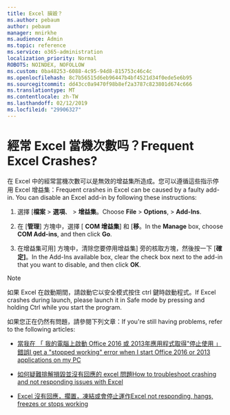 ```yaml
---
title: Excel 損毀？
ms.author: pebaum
author: pebaum
manager: mnirkhe
ms.audience: Admin
ms.topic: reference
ms.service: o365-administration
localization_priority: Normal
ROBOTS: NOINDEX, NOFOLLOW
ms.custom: 0ba48253-6088-4c95-94d8-815753c46c4c
ms.openlocfilehash: 8c7b56515d6eb96447b4bf4521d34f0ede5e6b95
ms.sourcegitcommit: dd43cc0a9470f98b8ef2a3787c823801d674c666
ms.translationtype: MT
ms.contentlocale: zh-TW
ms.lasthandoff: 02/12/2019
ms.locfileid: "29906327"
---
```

# <a name="frequent-excel-crashes"></a><span data-ttu-id="ee6fc-102">經常 Excel 當機次數吗？</span><span class="sxs-lookup"><span data-stu-id="ee6fc-102">Frequent Excel Crashes?</span></span>

<span data-ttu-id="ee6fc-p101">在 Excel 中的經常當機次數可以是無效的增益集所造成。您可以遵循這些指示停用 Excel 增益集：</span><span class="sxs-lookup"><span data-stu-id="ee6fc-p101">Frequent crashes in Excel can be caused by a faulty add-in. You can disable an Excel add-in by following these instructions:</span></span>
  
1. <span data-ttu-id="ee6fc-105">選擇 [**檔案** \> **選項**、 \> **增益集**。</span><span class="sxs-lookup"><span data-stu-id="ee6fc-105">Choose **File** \> **Options**, \> **Add-Ins**.</span></span>
    
2. <span data-ttu-id="ee6fc-106">在 [**管理**] 方塊中，選擇 [ **COM 增益集**] 和 [**移**。</span><span class="sxs-lookup"><span data-stu-id="ee6fc-106">In the **Manage** box, choose **COM Add-ins**, and then click **Go**.</span></span>
    
3. <span data-ttu-id="ee6fc-107">在增益集可用] 方塊中，清除您要停用增益集] 旁的核取方塊，然後按一下 [**確定]**。</span><span class="sxs-lookup"><span data-stu-id="ee6fc-107">In the Add-Ins available box, clear the check box next to the add-in that you want to disable, and then click **OK**.</span></span>
    
> [!NOTE]
> <span data-ttu-id="ee6fc-108">如果 Excel 在啟動期間，請啟動它以安全模式按住 ctrl 鍵時啟動程式。</span><span class="sxs-lookup"><span data-stu-id="ee6fc-108">If Excel crashes during launch, please launch it in Safe mode by pressing and holding Ctrl while you start the program.</span></span> 
  
<span data-ttu-id="ee6fc-109">如果您正在仍然有問題，請參閱下列文章：</span><span class="sxs-lookup"><span data-stu-id="ee6fc-109">If you're still having problems, refer to the following articles:</span></span>
  
- [<span data-ttu-id="ee6fc-110">當我在 「 我的電腦上啟動 Office 2016 或 2013年應用程式取得"停止使用 」 錯誤</span><span class="sxs-lookup"><span data-stu-id="ee6fc-110">I get a "stopped working" error when I start Office 2016 or 2013 applications on my PC</span></span>](https://support.office.com/article/52bd7985-4e99-4a35-84c8-2d9b8301a2fa.aspx)
    
- [<span data-ttu-id="ee6fc-111">如何疑難排解損毀並沒有回應的 excel 問題</span><span class="sxs-lookup"><span data-stu-id="ee6fc-111">How to troubleshoot crashing and not responding issues with Excel</span></span>](https://support.microsoft.com/help/2758592/how-to-troubleshoot-crashing-and-not-responding-issues-with-excel)
    
- [<span data-ttu-id="ee6fc-112">Excel 沒有回應，擱置，凍結或會停止運作</span><span class="sxs-lookup"><span data-stu-id="ee6fc-112">Excel not responding, hangs, freezes or stops working</span></span>](https://support.office.com/article/37e7d3c9-9e84-40bf-a805-4ca6853a1ff4.aspx)
    
